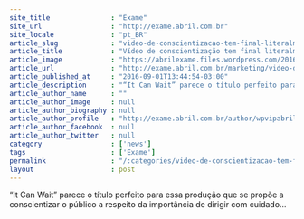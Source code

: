 ```yaml
---
site_title               : "Exame"
site_url                 : "http://exame.abril.com.br"
site_locale              : "pt_BR"
article_slug             : "video-de-conscientizacao-tem-final-literalmente-impactante"
article_title            : "Vídeo de conscientização tem final literalmente impactante"
article_image            : "https://abrilexame.files.wordpress.com/2016/09/size_960_16_9_at-t4.jpg?quality=70&strip=all&w=960"
article_url              : "http://exame.abril.com.br/marketing/video-de-conscientizacao-tem-final-literalmente-impactante/"
article_published_at     : "2016-09-01T13:44:54-03:00"
article_description      : "“It Can Wait” parece o título perfeito para essa produção que se propõe a conscientizar o público a respeito da importância de dirigir com cuidado..."
article_author_name      : ""
article_author_image     : null
article_author_biography : null
article_author_profile   : "http://exame.abril.com.br/author/wpvipabril/"
article_author_facebook  : null
article_author_twitter   : null
category                 : ['news']
tags                     : ['Exame']
permalink                : "/:categories/video-de-conscientizacao-tem-final-literalmente-impactante/"
layout                   : post
---
```


“It Can Wait” parece o título perfeito para essa produção que se propõe a conscientizar o público a respeito da importância de dirigir com cuidado...
